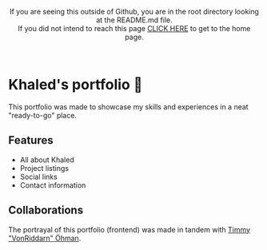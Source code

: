 <p align="center">
  If you are seeing this outside of Github, you are in the root directory looking at the README.md file.<br />
  If you did not intend to reach this page <a href="https://khaledzra.github.io/public/index.html">CLICK HERE</a> to get to the home page.
</p>
<br />

# Khaled's portfolio 💼
This portfolio was made to showcase my skills and experiences in a neat "ready-to-go" place. <br />

## Features
* All about Khaled
* Project listings
* Social links
* Contact information

## Collaborations
The portrayal of this portfolio (frontend) was made in tandem with <a href="https://github.com/VonRiddarn">Timmy "VonRiddarn" Öhman</a>.<br />